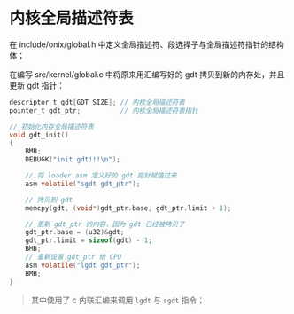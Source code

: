 # 内核全局描述符表

在 include/onix/global.h 中定义全局描述符、段选择子与全局描述符指针的结构体；

在编写 src/kernel/global.c 中将原来用汇编写好的 gdt 拷贝到新的内存处，并且更新 gdt 指针：

````c
descriptor_t gdt[GDT_SIZE]; // 内核全局描述符表
pointer_t gdt_ptr;          // 内核全局描述符表指针

// 初始化内存全局描述符表
void gdt_init()
{
    BMB;
    DEBUGK("init gdt!!!\n");

    // 将 loader.asm 定义好的 gdt 指针赋值过来
    asm volatile("sgdt gdt_ptr");

    // 拷贝到 gdt 
    memcpy(gdt, (void*)gdt_ptr.base, gdt_ptr.limit + 1);

    // 更新 gdt_ptr 的内容，因为 gdt 已经被拷贝了
    gdt_ptr.base = (u32)&gdt;
    gdt_ptr.limit = sizeof(gdt) - 1;
    BMB;
    // 重新设置 gdt_ptr 给 CPU
    asm volatile("lgdt gdt_ptr");
    BMB;
}
````

> 其中使用了 c 内联汇编来调用 `lgdt` 与 `sgdt` 指令；